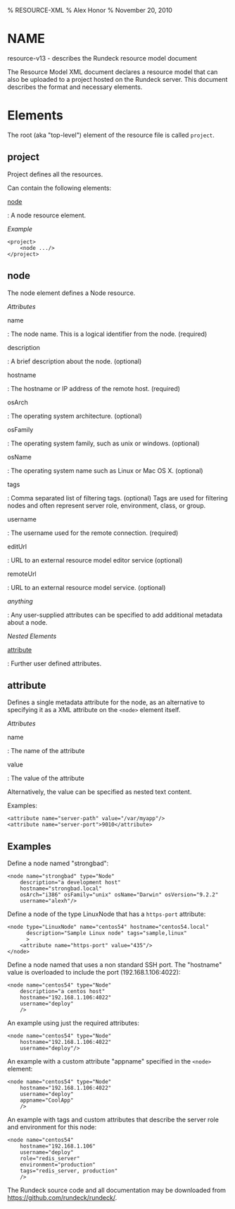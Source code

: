 % RESOURCE-XML
% Alex Honor
% November 20, 2010

# NAME

resource-v13 - describes the Rundeck resource model document

The Resource Model XML document declares a resource model that can also be
uploaded to a project hosted on the Rundeck server. This document describes the
format and necessary elements.

# Elements

The root (aka "top-level") element of the resource file is called `project`.

## project

Project defines all the resources.

Can contain the following elements:

[node](#node)

:   A node resource element.

*Example*

~~~~~~~~ {.xml}
<project>
    <node .../>
</project>
~~~~~~~~ 

## node

The node element defines a Node resource.

*Attributes*

name

:   The node name. This is a logical identifier from the node. (required)

description

:   A brief description about the node. (optional)

hostname

:   The hostname or IP address of the remote host. (required)

osArch

:   The operating system architecture.  (optional)

osFamily

:   The operating system family, such as unix or windows.  (optional)

osName

:   The operating system name such as Linux or Mac OS X.  (optional)

tags

:   Comma separated list of filtering tags.  (optional)  Tags are used for filtering nodes and often represent server role, environment, class, or group.

username

:   The username used for the remote connection. (required)

editUrl

:   URL to an external resource model editor service  (optional)

remoteUrl

:   URL to an external resource model service.  (optional)

*anything*

:   Any user-supplied attributes can be specified to add additional metadata about a node.

*Nested Elements*

[attribute](#attribute)

:   Further user defined attributes.

## attribute

Defines a single metadata attribute for the node, as an alternative to specifying it as a XML attribute on the `<node>` element itself.

*Attributes*

name

:   The name of the attribute

value

:   The value of the attribute

Alternatively, the value can be specified as nested text content.

Examples:

~~~~~~~~ {.xml}
<attribute name="server-path" value="/var/myapp"/>
<attribute name="server-port">9010</attribute>
~~~~~~~~ 

## Examples

Define a node named "strongbad":

~~~~~~~~ {.xml}
<node name="strongbad" type="Node"
    description="a development host"
    hostname="strongbad.local"
    osArch="i386" osFamily="unix" osName="Darwin" osVersion="9.2.2"
    username="alexh"/>
~~~~~~~~ 

Define a node of the type LinuxNode that has a `https-port` attribute:

~~~~~~~~ {.xml}
<node type="LinuxNode" name="centos54" hostname="centos54.local"
      description="Sample Linux node" tags="sample,linux"
      >
    <attribute name="https-port" value="435"/>
</node>
~~~~~~~~ 

Define a node named that uses a non standard SSH port. The "hostname"
value is overloaded to include the port (192.168.1.106:4022):

~~~~~~~~ {.xml}
<node name="centos54" type="Node"
    description="a centos host"
    hostname="192.168.1.106:4022"
    username="deploy"
    />
~~~~~~~~ 

An example using just the required attributes:

~~~~~~~~ {.xml}
<node name="centos54" type="Node"
    hostname="192.168.1.106:4022"
    username="deploy"/>
~~~~~~~~ 

An example with a custom attribute "appname" specified in the `<node>` element:

~~~~~~~~ {.xml}
<node name="centos54" type="Node"
    hostname="192.168.1.106:4022"
    username="deploy"
    appname="CoolApp"
    />
~~~~~~~~ 

An example with tags and custom attributes that describe the server role and environment for this node:

~~~~~~~~ {.xml}
<node name="centos54"
    hostname="192.168.1.106"
    username="deploy"
    role="redis_server"
    environment="production"
    tags="redis_server, production"
    />
~~~~~~~~ 


The Rundeck source code and all documentation may be downloaded from
<https://github.com/rundeck/rundeck/>.
